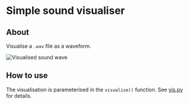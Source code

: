# Simple sound visualiser

## About

Visualise a `.wav` file as a waveform.

![Visualised sound wave](./message.png)

## How to use

The visualisation is parameterised in the `visualise()` function. See [vis.py](./vis.py) for details.